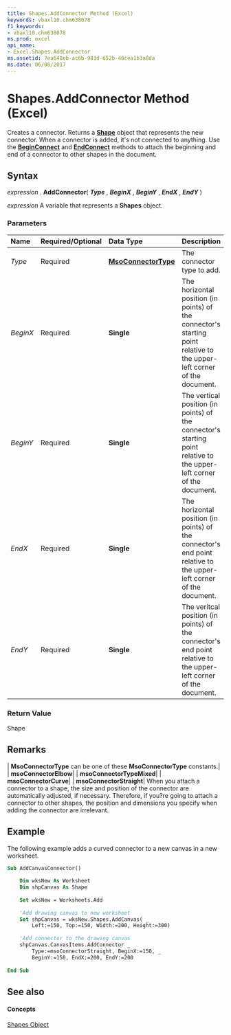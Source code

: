 ```yaml
---
title: Shapes.AddConnector Method (Excel)
keywords: vbaxl10.chm638078
f1_keywords:
- vbaxl10.chm638078
ms.prod: excel
api_name:
- Excel.Shapes.AddConnector
ms.assetid: 7ea648eb-ac6b-981d-652b-40cea1b3a8da
ms.date: 06/08/2017
---
```



# Shapes.AddConnector Method (Excel)

Creates a connector. Returns a **[Shape](shape-object-excel.md)** object that represents the new connector. When a connector is added, it's not connected to anything. Use the **[BeginConnect](connectorformat-beginconnect-method-excel.md)** and **[EndConnect](connectorformat-endconnect-method-excel.md)** methods to attach the beginning and end of a connector to other shapes in the document.


## Syntax

 _expression_ . **AddConnector**( **_Type_** , **_BeginX_** , **_BeginY_** , **_EndX_** , **_EndY_** )

 _expression_ A variable that represents a **Shapes** object.


### Parameters



|**Name**|**Required/Optional**|**Data Type**|**Description**|
|:-----|:-----|:-----|:-----|
| _Type_|Required| **[MsoConnectorType](http://msdn.microsoft.com/library/2c67963f-5cb3-295d-fdf4-df33a283f1af%28Office.15%29.aspx)**|The connector type to add.|
| _BeginX_|Required| **Single**|The horizontal position (in points) of the connector's starting point relative to the upper-left corner of the document.|
| _BeginY_|Required| **Single**|The vertical position (in points) of the connector's starting point relative to the upper-left corner of the document.|
| _EndX_|Required| **Single**|The horizontal position (in points) of the connector's end point relative to the upper-left corner of the document.|
| _EndY_|Required| **Single**|The veritcal position (in points) of the connector's end point relative to the upper-left corner of the document.|

### Return Value

Shape


## Remarks



| **MsoConnectorType** can be one of these **MsoConnectorType** constants.|
| **msoConnectorElbow**|
| **msoConnectorTypeMixed**|
| **msoConnectorCurve**|
| **msoConnectorStraight**|
When you attach a connector to a shape, the size and position of the connector are automatically adjusted, if necessary. Therefore, if you?re going to attach a connector to other shapes, the position and dimensions you specify when adding the connector are irrelevant.


## Example

The following example adds a curved connector to a new canvas in a new worksheet.


```vb
Sub AddCanvasConnector() 
 
    Dim wksNew As Worksheet 
    Dim shpCanvas As Shape 
 
    Set wksNew = Worksheets.Add 
 
    'Add drawing canvas to new worksheet 
    Set shpCanvas = wksNew.Shapes.AddCanvas( _ 
        Left:=150, Top:=150, Width:=200, Height:=300) 
 
    'Add connector to the drawing canvas 
    shpCanvas.CanvasItems.AddConnector _ 
        Type:=msoConnectorStraight, BeginX:=150, _ 
        BeginY:=150, EndX:=200, EndY:=200 
 
End Sub
```


## See also


#### Concepts


[Shapes Object](shapes-object-excel.md)

